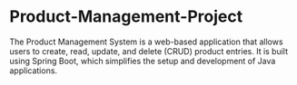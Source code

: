# Product-Management-Project
The Product Management System is a web-based application that allows users to create, read, update, and delete (CRUD) product entries. It is built using Spring Boot, which simplifies the setup and development of Java applications.
